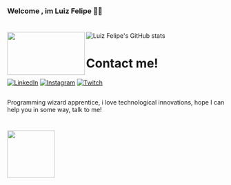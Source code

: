 ### Welcome , im Luiz Felipe 👋😄  
#
<div>
<img align ="left" src ="https://giffiles.alphacoders.com/121/12161.gif"width="180" height="100" 
</div>

           

                                                        

![Luiz Felipe's GitHub stats](https://github-readme-stats.vercel.app/api?username=felipelemostb&show_icons=true&theme=onedark)


#

# Contact me! 

[![LinkedIn](https://img.shields.io/badge/LinkedIn-0077B5?style=for-the-badge&logo=linkedin&logoColor=white/)](https://www.linkedin.com/in/luizlemosvi/)
[![Instagram](https://img.shields.io/badge/Instagram-E4405F?style=for-the-badge&logo=instagram&logoColor=white/)](https://www.instagram.com/felipevitoriolemos/)
[![Twitch](https://img.shields.io/badge/Twitch-9146FF?style=for-the-badge&logo=twitch&logoColor=white/)](twitch.tv/impactante1/)

</div>


  
  
  
  

## 
 <div>  
 Programming wizard apprentice, i love technological innovations, hope I can help you in some way, talk to me!</div>



<div><img align ="left" src ="https://c.tenor.com/MYjwASLIcHEAAAAM/heart-cute.gif"width="110" height="" </div>

#
